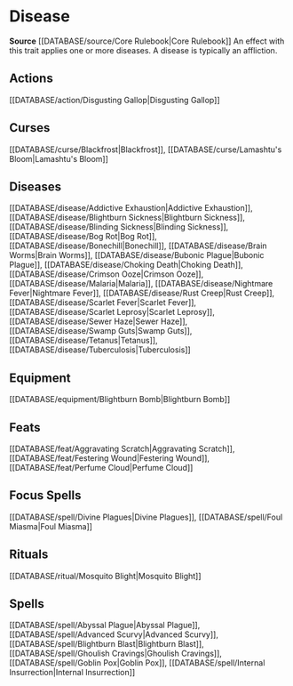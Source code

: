 ﻿---
id: '46'
name: Disease
rarity: Common
source: '[[DATABASE/source/Core Rulebook|Core Rulebook]]'
trait:
- Disease
type: Trait

---
# Disease

**Source** [[DATABASE/source/Core Rulebook|Core Rulebook]] 
An effect with this trait applies one or more diseases. A disease is typically an affliction.

## Actions

[[DATABASE/action/Disgusting Gallop|Disgusting Gallop]]

## Curses

[[DATABASE/curse/Blackfrost|Blackfrost]], [[DATABASE/curse/Lamashtu's Bloom|Lamashtu's Bloom]]

## Diseases

[[DATABASE/disease/Addictive Exhaustion|Addictive Exhaustion]], [[DATABASE/disease/Blightburn Sickness|Blightburn Sickness]], [[DATABASE/disease/Blinding Sickness|Blinding Sickness]], [[DATABASE/disease/Bog Rot|Bog Rot]], [[DATABASE/disease/Bonechill|Bonechill]], [[DATABASE/disease/Brain Worms|Brain Worms]], [[DATABASE/disease/Bubonic Plague|Bubonic Plague]], [[DATABASE/disease/Choking Death|Choking Death]], [[DATABASE/disease/Crimson Ooze|Crimson Ooze]], [[DATABASE/disease/Malaria|Malaria]], [[DATABASE/disease/Nightmare Fever|Nightmare Fever]], [[DATABASE/disease/Rust Creep|Rust Creep]], [[DATABASE/disease/Scarlet Fever|Scarlet Fever]], [[DATABASE/disease/Scarlet Leprosy|Scarlet Leprosy]], [[DATABASE/disease/Sewer Haze|Sewer Haze]], [[DATABASE/disease/Swamp Guts|Swamp Guts]], [[DATABASE/disease/Tetanus|Tetanus]], [[DATABASE/disease/Tuberculosis|Tuberculosis]]

## Equipment

[[DATABASE/equipment/Blightburn Bomb|Blightburn Bomb]]

## Feats

[[DATABASE/feat/Aggravating Scratch|Aggravating Scratch]], [[DATABASE/feat/Festering Wound|Festering Wound]], [[DATABASE/feat/Perfume Cloud|Perfume Cloud]]

## Focus Spells

[[DATABASE/spell/Divine Plagues|Divine Plagues]], [[DATABASE/spell/Foul Miasma|Foul Miasma]]

## Rituals

[[DATABASE/ritual/Mosquito Blight|Mosquito Blight]]

## Spells

[[DATABASE/spell/Abyssal Plague|Abyssal Plague]], [[DATABASE/spell/Advanced Scurvy|Advanced Scurvy]], [[DATABASE/spell/Blightburn Blast|Blightburn Blast]], [[DATABASE/spell/Ghoulish Cravings|Ghoulish Cravings]], [[DATABASE/spell/Goblin Pox|Goblin Pox]], [[DATABASE/spell/Internal Insurrection|Internal Insurrection]]